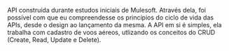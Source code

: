 API construída durante estudos iniciais de Mulesoft.
Através dela, foi possível com que eu compreendesse os princípios do ciclo de vida das APIs, desde o design ao lançamento da mesma.
A API em si é simples, ela trabalha com cadastro de voos aéreos, utlizando os conceitos do CRUD (Create, Read, Update e Delete).

